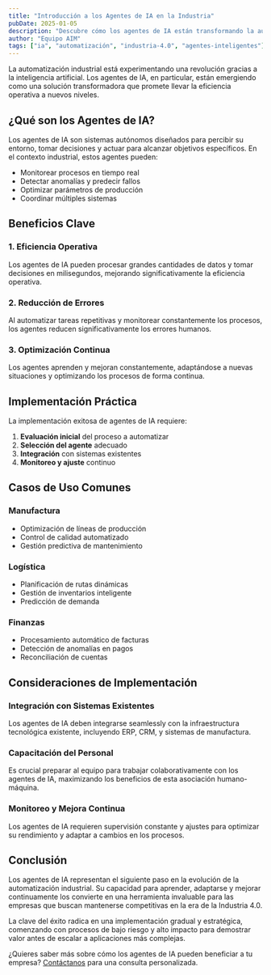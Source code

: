 ```yaml
---
title: "Introducción a los Agentes de IA en la Industria"
pubDate: 2025-01-05
description: "Descubre cómo los agentes de IA están transformando la automatización industrial y por qué son el futuro de la Industria 4.0"
author: "Equipo AIM"
tags: ["ia", "automatización", "industria-4.0", "agentes-inteligentes"]
---
```


La automatización industrial está experimentando una revolución gracias a la inteligencia artificial. Los agentes de IA, en particular, están emergiendo como una solución transformadora que promete llevar la eficiencia operativa a nuevos niveles.

## ¿Qué son los Agentes de IA?

Los agentes de IA son sistemas autónomos diseñados para percibir su entorno, tomar decisiones y actuar para alcanzar objetivos específicos. En el contexto industrial, estos agentes pueden:

- Monitorear procesos en tiempo real
- Detectar anomalías y predecir fallos
- Optimizar parámetros de producción
- Coordinar múltiples sistemas

## Beneficios Clave

### 1. Eficiencia Operativa
Los agentes de IA pueden procesar grandes cantidades de datos y tomar decisiones en milisegundos, mejorando significativamente la eficiencia operativa.

### 2. Reducción de Errores
Al automatizar tareas repetitivas y monitorear constantemente los procesos, los agentes reducen significativamente los errores humanos.

### 3. Optimización Continua
Los agentes aprenden y mejoran constantemente, adaptándose a nuevas situaciones y optimizando los procesos de forma continua.

## Implementación Práctica

La implementación exitosa de agentes de IA requiere:

1. **Evaluación inicial** del proceso a automatizar
2. **Selección del agente** adecuado
3. **Integración** con sistemas existentes
4. **Monitoreo y ajuste** continuo

## Casos de Uso Comunes

### Manufactura
- Optimización de líneas de producción
- Control de calidad automatizado
- Gestión predictiva de mantenimiento

### Logística
- Planificación de rutas dinámicas
- Gestión de inventarios inteligente
- Predicción de demanda

### Finanzas
- Procesamiento automático de facturas
- Detección de anomalías en pagos
- Reconciliación de cuentas

## Consideraciones de Implementación

### Integración con Sistemas Existentes
Los agentes de IA deben integrarse seamlessly con la infraestructura tecnológica existente, incluyendo ERP, CRM, y sistemas de manufactura.

### Capacitación del Personal
Es crucial preparar al equipo para trabajar colaborativamente con los agentes de IA, maximizando los beneficios de esta asociación humano-máquina.

### Monitoreo y Mejora Continua
Los agentes de IA requieren supervisión constante y ajustes para optimizar su rendimiento y adaptar a cambios en los procesos.

## Conclusión

Los agentes de IA representan el siguiente paso en la evolución de la automatización industrial. Su capacidad para aprender, adaptarse y mejorar continuamente los convierte en una herramienta invaluable para las empresas que buscan mantenerse competitivas en la era de la Industria 4.0.

La clave del éxito radica en una implementación gradual y estratégica, comenzando con procesos de bajo riesgo y alto impacto para demostrar valor antes de escalar a aplicaciones más complejas.

¿Quieres saber más sobre cómo los agentes de IA pueden beneficiar a tu empresa? [Contáctanos](/contacto) para una consulta personalizada. 